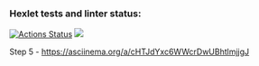 ### Hexlet tests and linter status:
[![Actions Status](https://github.com/DanielNuud/java-project-71/actions/workflows/hexlet-check.yml/badge.svg)](https://github.com/DanielNuud/java-project-71/actions)
<a href="https://codeclimate.com/github/DanielNuud/java-project-71/maintainability"><img src="https://api.codeclimate.com/v1/badges/aebaa8212e0a97eebbd7/maintainability" /><a>

Step 5 - https://asciinema.org/a/cHTJdYxc6WWcrDwUBhtlmjjgJ
